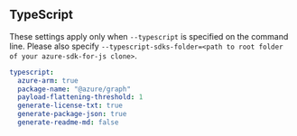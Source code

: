 ## TypeScript

These settings apply only when `--typescript` is specified on the command line.
Please also specify `--typescript-sdks-folder=<path to root folder of your azure-sdk-for-js clone>`.

``` yaml $(typescript)
typescript:
  azure-arm: true
  package-name: "@azure/graph"
  payload-flattening-threshold: 1
  generate-license-txt: true
  generate-package-json: true
  generate-readme-md: false
```
